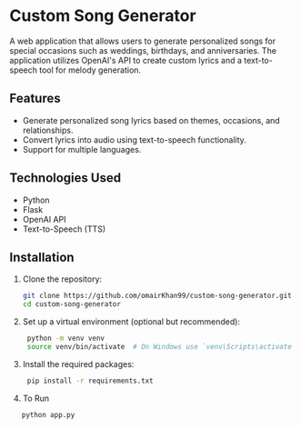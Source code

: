 # Custom Song Generator

A web application that allows users to generate personalized songs for special occasions such as weddings, birthdays, and anniversaries. The application utilizes OpenAI's API to create custom lyrics and a text-to-speech tool for melody generation.

## Features

- Generate personalized song lyrics based on themes, occasions, and relationships.
- Convert lyrics into audio using text-to-speech functionality.
- Support for multiple languages.

## Technologies Used

- Python
- Flask
- OpenAI API
- Text-to-Speech (TTS)

## Installation

1. Clone the repository:
   ```bash
   git clone https://github.com/omairKhan99/custom-song-generator.git
   cd custom-song-generator

2. Set up a virtual environment (optional but recommended):
   ```bash
    python -m venv venv
    source venv/bin/activate  # On Windows use `venv\Scripts\activate

3. Install the required packages:
   ```bash
    pip install -r requirements.txt

4. To Run
  ```bash
     python app.py
 
   


